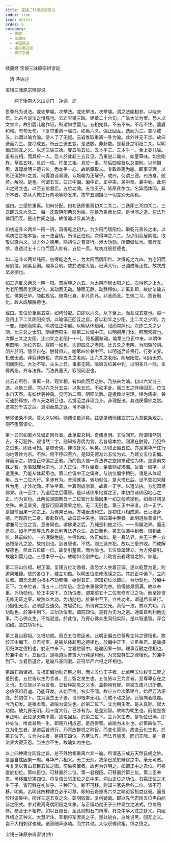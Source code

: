 ```yaml
---
title: 宝镜三昧原宗辨谬说
index: true
icon: editor
order: 5
category:
  - 佛藏
  - 续藏经
  - 中国撰述
  - 诸宗著述部
  - 禅宗杂著
---
```


续藏经   宝镜三昧原宗辨谬说  

　清 净讷述  

宝镜三昧原宗辨谬说  

　　洞下衡南大义山沙门　净讷　述  

世尊凡为说法。或先举喻。次举法。或先举法。次举喻。谓之法喻相参。以晓未悟。此古今说法之恒规也。云岩宝镜三昧。建章二十六句。广举大法为案。恐人以文害义。故引婴儿喻作证。所谓如世婴儿。五相完具。不去不来。不起不住。婆婆和和。有句无句。下复举重离一喻曰。如离六爻。偏正回互。迭而为三。变尽成五。此谓以喻合喻。使人了了无疑。云岩惟取重离一卦为喻。此外并无干涉。故曰迭而为三。变尽成五。所云三迭五变。是法数。非卦数。是藉卦之阴阳二爻。以明偏正回互之义。以迭三喻三德。变五喻五位。五本乎三。三本乎一。合上婴儿喻。虽有五相。而具於一人。恐人於此起三五异见。乃重说二喻曰。如荎草味。如金刚杵。草虽五味。具於一枚。杵虽三相。具於一事。前后四喻皆以总摄别。以体摄用。谆谆发明三德五位。悉本乎一心。故断章取义。专取重离为喻。即事显理。以彰正偏妙叶之旨。何得浪谈易理。认婉喻为正解乎。或曰。何谓三德。曰法身。般若。解脱。是也。何谓五位。曰正中偏。偏中正。正中来。兼中至。兼中到。此洞山之建立也。以至五位君臣。五位功勋。五位王子。皆原此尔立。名异而体同。其所本者。亦从大教住行向地等妙发来。故举五则摄尽一切差别无余也。  

或曰。三德於重离。如何分配。曰初迭即重离初爻二爻二。二迭即三爻四爻二。三迭即五爻六爻二。每一迭取阴阳两爻为喻。在卦乃乘承比应。是世间之道。在法乃体用回互。是出世间之道。故借喻以显其法也。  

如初迭卦义两爻一阳一阴。首得乾之初九。为少阳而居阳位。取乾元善长之本。以喻初住之根本智。无一法当情。所谓正位也。次得坤之六二。为少阴而居阴位。取敬以直内义。以方外之德用。喻初住之普贤行。涉大功勋。所谓偏位也。智行互参。直透过五十二位而回入妙有。五位一贯。故初成般若德也。  

如二迭卦义两爻纯阳。初得乾之九三。为太阳而居阳位。次得乾之九四。为老阳而居阴位。刚柔互彻。理事合明。故於法喻大智。已满大行。已圆成等正觉。故次成法身德也。  

如三迭卦义两爻一阴一阳。首得坤之六五。为太阴而居太阳之位。次得乾之上九。为老阳而居老阴之位。其动而无动。静而无静。动静恒如。非离非即。故於法喻五位。佛果已毕。隐胜现劣。随类化身。非凡而凡。非圣而圣。生佛二习。悉皆融化。故末成解脱德也。  

或曰。五位於重离五变。如何分配。曰即以六爻。从下至上。而互成五变也。每一变用上下二爻阴阳交彻。以喻偏正回互之旨。首以初爻之少阳。比二爻之少阴。为一变。阳刚而阴柔。喻初位正中偏。以明从体起用。寂而常照也。次即二爻之少阴。比三爻之太阳。阴极而阳生。喻第二位偏中正。以明摄用归体。照而常寂也。次即三爻之太阳。比四爻之老阳[一/一]。阳极而暗动。喻第三位正中来。以明体用圆明。功位齐彰。寂照一如也。次即四爻之老阳。比五爻之老阴。为阳隐於阴。阴升於阳。隐显自在。触背俱非。喻第四位兼中至。以明道后普贤行。行弥法界。机彼无遗。非寂非照也。次即五爻之老阴。比六爻之老阳。阴居阳位。明用无穷。阳居阴位。大功不宰。头头上显。事事无碍。喻第五位兼中到。以明圣凡一际。生佛两忘。齐与法界。而法界量灭。寂照同泯也。  

此云岩所引。重离一卦。观爻相。有如此回互之妙。乃拈来为喻。初以六爻分三迭。以象三德。次以六爻分五变。以象五位。不动本卦。而三五之体用回互。位位本自天然。有如伏羲神禹。见河洛二图。阴阳法数。遂援数以穷理。堪为儒宗。兼可通於释宗。作人天之眼目也。若觉范之非理变卦。非理配法。其违戾儒佛之旨。遗害於千古之后。滔滔而莫之返。可不痛乎。  

辩谬诸条不录。莫大义以明。则诸谬自消矣。兹更录诸师建立宗旨大意数条观之。则不堕邪谬矣。  

第一云岩如离六爻偏正回互者。此单取爻相。奇偶发明。五位回互。所谓错然则吉。不可犯忤。观错然二字。则知指奇偶为言。若各居本位。则滞在触背。乃犯忤之过也。即此可知。是取奇偶。非取卦义。明矣。即如正偏五位。亦是秉华严住行向地等妙为宗。不然。何不停四至六。是知先德准此五位为式。乃建立五位正偏。详而示之。初位正中偏之正者。乃的指大悟一真法界之空如来藏性为体。是道前文殊之智。舍事就理为宗也。才入正位。不许坐着。坐着则成渗漏。故着一偏字。以遣我执。乃能从体起用也。第二位偏中正之偏者。与初位偏字稍别。谓是从体起用。五十二位大行。多涉有为。舍理就事。转功就位。是大悟已后。证不空如来藏性为用。才涉功勋。不许坐着。坐着则成渗漏。故着一正字。以遣法执。方能圆满佛果。此一正字。乃道后之后得智。是以诸佛果地觉之正。本初位诸佛因地心之正。而为言也。此两位是圆教五十二位智行互融因果一如之般若德也。如善财初见文殊。末见普贤。是智行圆满佛果之位。无二无别也。第三正中来者。此一正字。是摄前因果一如之正。为佛果已满。方堪垂法利生。是初住八相成道。已证法身德。而现应化二身。善赴群机。故曰正中来也。第四兼中至者。此明道后普贤行。谓兼前三位之旨。至者周也。谓佛果之后。乃纯是利他之行。一一周徧法界。而无遗矣。如华严现等法界身云利等法界众生。故曰至也。第五位兼中到者。谓到此位。兼前四位。一齐泯踪绝迹。生佛如如。依正如如。是一真法界。并无三世十方迷悟圣凡之迹。故曰到也。到者堕也。不然。则三漏齐犯。故以三堕齐收。而成解解德也。然此五位即一位。故复引荎草。而为喻也。五位皆属建立。为方便接引。故喻如婴儿也。三德本乎一心。故喻如金刚杵也。此略言云岩建旨之妙。如是。  

第二洞山价祖。根正偏。复建五位功勋者。盖恐学人坐着正偏。遂以乾慧为足。则道果难臻。故於各位下。建立功勋。以明五位进修浅深之旨。其於正中偏下。立向位者。谓念念趋向根本不动智佛。始得其正。则知初位以趋向。为功勋也。於偏中正下。立奉位者。谓五十二位阶级。念念奉重佛果为宗。始得佛果圆满。故以奉重。为功勋也。於正中来下。立功位者。谓乘前五十二位有修有证之功。而至妙觉无修无证之果。故独以大功。为功勋也。於兼中至下。立共功者。谓道后普贤行。乃摄化无余。必须感应道交。方堪受化。所谓宾主交光。真俗一致。故以共功。为功勋也。於兼中到下。立功功位者。谓前四位。是有为无为之道。通属自利利他边事。而心佛众生。不能泯迹。於此位。乃得心佛众生同归实际。是以智遣智。浑合如如。故曰功功也。  

第三曹山寂祖。又根功勋。而立五位君臣者。此明正偏五位尊卑主伴之德相也。故於正中偏下。立君视臣。是喻从体起用之德相也。於偏中正下。立臣奉君。是喻摄用归体之德相也。於正中来下。立君位居中。是喻因果一如。理事互融之德相也。於兼中至下。立臣位。是喻道后普贤大行纯是利他。为冥应群生之德相也。於兼中到下。立君臣道合。是喻凡圣同泯。正符华严六相之坏相也。  

第四石霜诸祖。又根正偏功勋君臣之制。而立五位王子者。此单明五位权实二智之差别也。五位皆以生为言者。显二智之发生也。五位皆以王为言者。显尊卑自在之义也。五位皆以子为言者。显智种嗣息之义也。盖物物有智。常被五蕴八识所覆。必值佛祖启迪。乃能开发。从始至终。权实不同。故应五位次第建立。始尽万法源底。於初位下。立为诞生王子者。谓即根本无明。而成不动之智。此智向者隐覆。今乃初发。是根本智。故喻为诞生也。於第二位下。立为朝生者。是从真际。起大功勋。破九界无明。起十度大行。已涉有为。是差别智。故喻为朝生也。前位是夜半正明。此位是天晓不露。故名回互。於第三位下。立为末生者。是功位已满。即补处位。唯此最后一生。即便八相成道。是后得智。故喻为末生也。於第四位下。立为化生者。是道后普贤行。乃冥应群机之种智。而变化莫测。故直云化生也。於第五位下。立为内生者。是摄前四位。齐至法界。而法界量灭。同归实际。是一真法界大寂灭忍。当生亦不生。故喻如内生也。  

以上四种建立同异之旨。总不外始祖重离六爻一喻。所谓迭三成五天然自成之妙。是显自性因果一周。与华严六相义。无二无别。故余已悉於辩谬之中。毫无可惑。今复见以曹山君臣五位之图。前后移置者。故再为详明之。如谓正中之君位。可移置於初位。第四臣位。可移置於二位。第一君视臣。可移置於第三位。第二臣奉君。可移置於第四位。将复谓云岩正位之正中来。洞山正位之功位。石霜正位之末生王子。皆可移在初位乎。三种正位。断不可移。则知三家先后各二位。皆不可移。明矣。若明此四种建立必不可移。即知云岩重离六爻之喻讵容损益丝毫。而吾於辩谬集中。所详三迭五变之义。彰明较着。复何疑哉。即以先代君臣五位黑白间错之图式。参对重离奇偶阴阳之爻象。与正偏功勋王子三种建立之法式。位位贴体。参合无不相符。如以日照日。至此则知石门所撰。巽兑中孚大过之卦义。内绍外绍之王种义。大慧所注。宰相将军庶民之子。黑处说白。白处说黑。回互之义。岂不大相刺谬也哉。诸家随声逐响。而宗其说。大似谤佛谤祖。慎之慎之。  

宝镜三昧原宗辨谬说(终)  
